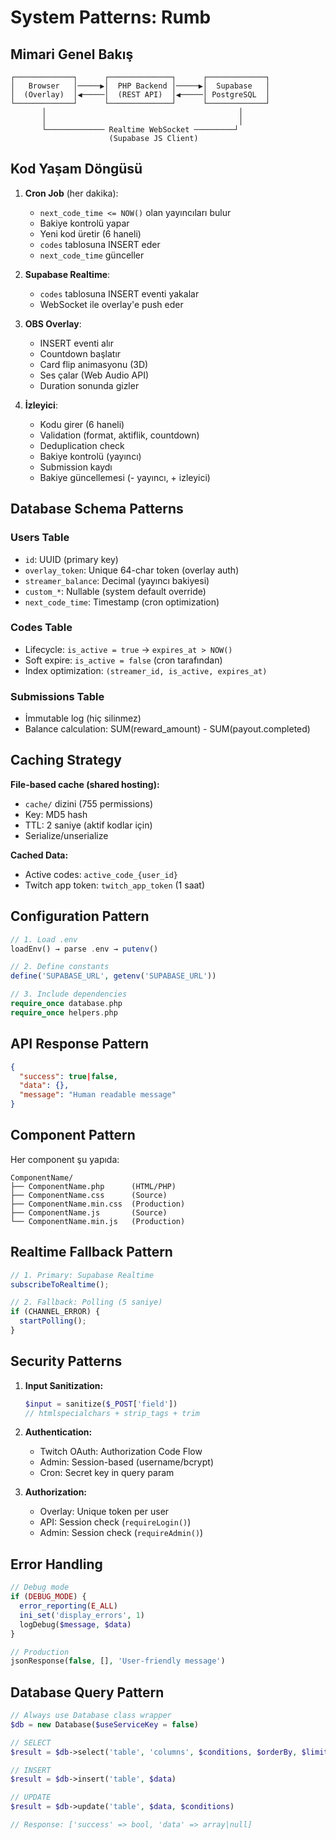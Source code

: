 # System Patterns: Rumb

## Mimari Genel Bakış

```
┌─────────────┐      ┌──────────────┐      ┌─────────────┐
│   Browser   │─────▶│  PHP Backend │─────▶│  Supabase   │
│  (Overlay)  │◀─────│  (REST API)  │◀─────│ PostgreSQL  │
└─────────────┘      └──────────────┘      └─────────────┘
       │                                           │
       │                                           │
       └───────────── Realtime WebSocket ─────────┘
                      (Supabase JS Client)
```

## Kod Yaşam Döngüsü

1. **Cron Job** (her dakika):

   - `next_code_time <= NOW()` olan yayıncıları bulur
   - Bakiye kontrolü yapar
   - Yeni kod üretir (6 haneli)
   - `codes` tablosuna INSERT eder
   - `next_code_time` günceller

2. **Supabase Realtime**:

   - `codes` tablosuna INSERT eventi yakalar
   - WebSocket ile overlay'e push eder

3. **OBS Overlay**:

   - INSERT eventi alır
   - Countdown başlatır
   - Card flip animasyonu (3D)
   - Ses çalar (Web Audio API)
   - Duration sonunda gizler

4. **İzleyici**:
   - Kodu girer (6 haneli)
   - Validation (format, aktiflik, countdown)
   - Deduplication check
   - Bakiye kontrolü (yayıncı)
   - Submission kaydı
   - Bakiye güncellemesi (- yayıncı, + izleyici)

## Database Schema Patterns

### Users Table

- `id`: UUID (primary key)
- `overlay_token`: Unique 64-char token (overlay auth)
- `streamer_balance`: Decimal (yayıncı bakiyesi)
- `custom_*`: Nullable (system default override)
- `next_code_time`: Timestamp (cron optimization)

### Codes Table

- Lifecycle: `is_active = true` → `expires_at > NOW()`
- Soft expire: `is_active = false` (cron tarafından)
- Index optimization: `(streamer_id, is_active, expires_at)`

### Submissions Table

- İmmutable log (hiç silinmez)
- Balance calculation: SUM(reward_amount) - SUM(payout.completed)

## Caching Strategy

**File-based cache (shared hosting):**

- `cache/` dizini (755 permissions)
- Key: MD5 hash
- TTL: 2 saniye (aktif kodlar için)
- Serialize/unserialize

**Cached Data:**

- Active codes: `active_code_{user_id}`
- Twitch app token: `twitch_app_token` (1 saat)

## Configuration Pattern

```php
// 1. Load .env
loadEnv() → parse .env → putenv()

// 2. Define constants
define('SUPABASE_URL', getenv('SUPABASE_URL'))

// 3. Include dependencies
require_once database.php
require_once helpers.php
```

## API Response Pattern

```json
{
  "success": true|false,
  "data": {},
  "message": "Human readable message"
}
```

## Component Pattern

Her component şu yapıda:

```
ComponentName/
├── ComponentName.php      (HTML/PHP)
├── ComponentName.css      (Source)
├── ComponentName.min.css  (Production)
├── ComponentName.js       (Source)
└── ComponentName.min.js   (Production)
```

## Realtime Fallback Pattern

```javascript
// 1. Primary: Supabase Realtime
subscribeToRealtime();

// 2. Fallback: Polling (5 saniye)
if (CHANNEL_ERROR) {
  startPolling();
}
```

## Security Patterns

1. **Input Sanitization:**

   ```php
   $input = sanitize($_POST['field'])
   // htmlspecialchars + strip_tags + trim
   ```

2. **Authentication:**

   - Twitch OAuth: Authorization Code Flow
   - Admin: Session-based (username/bcrypt)
   - Cron: Secret key in query param

3. **Authorization:**
   - Overlay: Unique token per user
   - API: Session check (`requireLogin()`)
   - Admin: Session check (`requireAdmin()`)

## Error Handling

```php
// Debug mode
if (DEBUG_MODE) {
  error_reporting(E_ALL)
  ini_set('display_errors', 1)
  logDebug($message, $data)
}

// Production
jsonResponse(false, [], 'User-friendly message')
```

## Database Query Pattern

```php
// Always use Database class wrapper
$db = new Database($useServiceKey = false)

// SELECT
$result = $db->select('table', 'columns', $conditions, $orderBy, $limit)

// INSERT
$result = $db->insert('table', $data)

// UPDATE
$result = $db->update('table', $data, $conditions)

// Response: ['success' => bool, 'data' => array|null]
```
